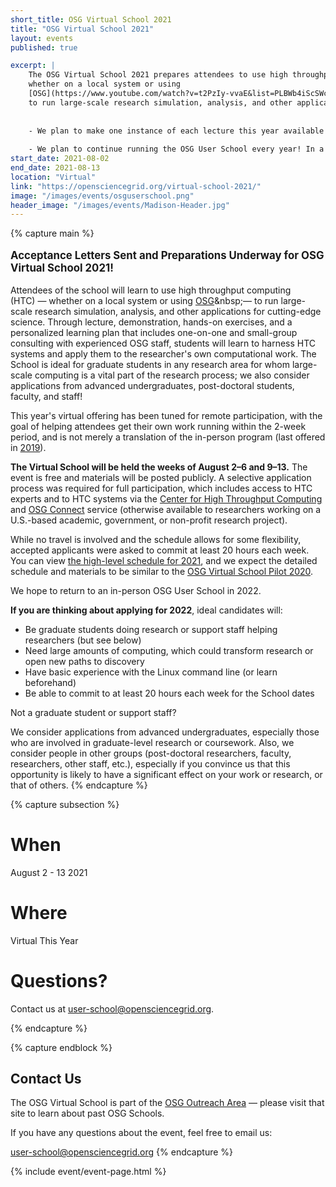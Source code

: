 ```yaml
---
short_title: OSG Virtual School 2021
title: "OSG Virtual School 2021"
layout: events
published: true

excerpt: |
    The OSG Virtual School 2021 prepares attendees to use high throughput computing (HTC)&nbsp;&mdash;
    whether on a local system or using
    [OSG](https://www.youtube.com/watch?v=t2PzIy-vvaE&list=PLBWb4iScSWcPy7LQ4BuXmm8Z2xO4ZW1J_)&nbsp;&mdash;
    to run large-scale research simulation, analysis, and other applications for cutting-edge science. 
    
    
    - We plan to make one instance of each lecture this year available to anyone who registered. Please watch the [OSG Virtual School 2021 website] (opensciencegrid.org/virtual-school-2021) for more details to be added in August. Also, all the written materials will be available publicly online for everyone, regardless of whether you applied to attend this year. We will be posting these materials immediately following the conclustion of the school this year.
    
    - We plan to continue running the OSG User School every year! In a typical (non-pandemic) year, we accept applications during the month of March. So please keep an eye out for future offerings. (Applications for 2021 are closed.)
start_date: 2021-08-02
end_date: 2021-08-13
location: "Virtual"
link: "https://opensciencegrid.org/virtual-school-2021/"
image: "/images/events/osguserschool.png"
header_image: "/images/events/Madison-Header.jpg"
---
```


{% capture main %}

<p style="font-size: larger; font-weight: bold;">Acceptance Letters Sent and Preparations Underway for OSG Virtual School 2021!</p>

Attendees of the school will learn to use high throughput computing (HTC)&nbsp;&mdash;
whether on a local system or using
[OSG](https://www.youtube.com/watch?v=t2PzIy-vvaE&list=PLBWb4iScSWcPy7LQ4BuXmm8Z2xO4ZW1J_)&nbsp;&mdash;
to run large-scale research simulation, analysis, and other applications for cutting-edge science.
Through lecture, demonstration, hands-on exercises, and
a personalized learning plan that includes one-on-one and small-group consulting with experienced OSG staff,
students will learn to harness HTC systems and apply them to the researcher's own computational work.
The School is ideal for graduate students in any research area for whom large-scale computing
is a vital part of the research process; we also consider applications from advanced undergraduates,
post-doctoral students, faculty, and staff!

This year's virtual offering has been tuned for remote participation,
with the goal of helping attendees get their own work running within the 2-week period,
and is not merely a translation of the in-person program
(last offered in [2019](https://opensciencegrid.org/user-school-2019/)).

**The Virtual School will be held the weeks of August 2&ndash;6 and 9&ndash;13.**
The event is free and materials will be posted publicly.
A selective application process was required for full participation,
which includes access to HTC experts and to HTC systems via the
[Center for High Throughput Computing](https://chtc.cs.wisc.edu/approach.html) and
[OSG Connect](https://www.osgconnect.net/) service
(otherwise available to researchers working on a U.S.-based academic, government, or non-profit research project).

While no travel is involved and the schedule allows for some flexibility,
accepted applicants were asked to commit at least 20 hours each week.
You can view [the high-level schedule for 2021](https://opensciencegrid.org/virtual-school-2021/schedule/),
and we expect the detailed schedule and materials to be similar to the
[OSG Virtual School Pilot 2020](https://opensciencegrid.org/virtual-school-pilot-2020/).

We hope to return to an in-person OSG User School in 2022. 

**If you are thinking about applying for 2022**, ideal candidates will:

* Be graduate students doing research or support staff helping researchers (but see below)
* Need large amounts of computing, which could transform research or open new paths to discovery
* Have basic experience with the Linux command line (or learn beforehand)
* Be able to commit to at least 20 hours each week for the School dates

Not a graduate student or support staff?

We consider applications from advanced undergraduates,
especially those who are involved in graduate-level research or coursework.
Also, we consider people in other groups
(post-doctoral researchers, faculty, researchers, other staff, etc.),
especially if you convince us that this opportunity is likely
to have a significant effect on your work or research, or that of others. 
{% endcapture %}


{% capture subsection %}
# When

August 2 - 13 2021
 
# Where

Virtual This Year


# Questions?

Contact us at <user-school@opensciencegrid.org>. 

{% endcapture %}

{% capture endblock %}
## Contact Us

The OSG Virtual School is part of the
[OSG Outreach Area](https://opensciencegrid.org/outreach/)&nbsp;&mdash; please visit that site to
learn about past OSG Schools.

If you have any questions about the event, feel free to email us:

<user-school@opensciencegrid.org>
{% endcapture %}

{% include event/event-page.html %}
